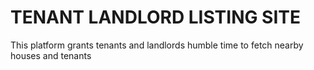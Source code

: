 # TENANT LANDLORD LISTING SITE
 This platform grants tenants and landlords humble time to fetch nearby houses and tenants 

